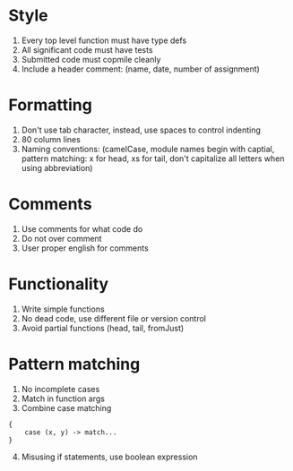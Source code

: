 # Style
1. Every top level function must have type defs
2. All significant code must have tests
3. Submitted code must copmile cleanly
4. Include a header comment: (name, date, number of assignment)
# Formatting
1. Don't use tab character, instead, use spaces to control indenting
2. 80 column lines
3. Naming conventions: (camelCase, module names begin with captial, pattern matching: x for head, xs for tail, don't capitalize all letters when using abbreviation)
# Comments
1. Use comments for what code do
2. Do not over comment
3. User proper english for comments
# Functionality
1. Write simple functions
2. No dead code, use different file or version control
3. Avoid partial functions (head, tail, fromJust)
# Pattern matching
1. No incomplete cases
2. Match in function args
3. Combine case matching
```
{
    case (x, y) -> match...
}
```
4. Misusing if statements, use boolean expression

